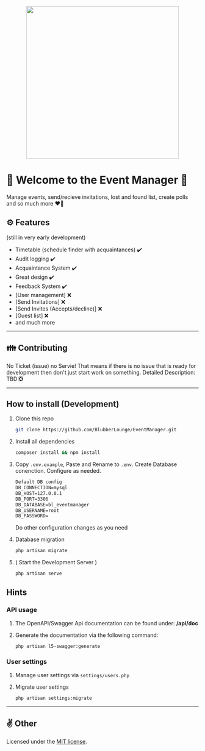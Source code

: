 <p align="center">
    <a href="https://laravel.com" target="_blank">
        <img src="https://media.maximilian-mewes.de/project/em/blem_logo_prototype.png" width="400">
    </a>
</p>

# 🌈 Welcome to the Event Manager 🎫

Manage events, send/recieve invitations, lost and found list, create polls and so much more ❤️‍🔥

## ⚙️ Features

(still in very early development)

- Timetable (schedule finder with acquaintances) ✔️
- Audit logging ✔️
- Acquaintance System ✔️
- Great design ✔️
- Feedback System ✔️
- [User management] ❌
- [Send Invitations] ❌
- [Send Invites (Accepts/decline)] ❌
- [Guest list] ❌
- and much more

---

## 👪 Contributing

No Ticket (issue) no Servie!
That means if there is no issue that is ready for development then don't just start work on something.
Detailed Description: TBD ❎

---

## How to install (Development)

1. Clone this repo

    ```sh
    git clone https://github.com/BlubberLounge/EventManager.git
    ```

2. Install all dependencies
 
    ```sh
    composer install && npm install
    ```

3. Copy `.env.example`, Paste and Rename to `.env`. Create Database conenction. Configure as needed.

    ```txt
    Default DB config
    DB_CONNECTION=mysql
    DB_HOST=127.0.0.1
    DB_PORT=3306
    DB_DATABASE=bl_eventmanager
    DB_USERNAME=root
    DB_PASSWORD=
    ```
    Do other configuration changes as you need

4. Database migration

    ```sh
    php artisan migrate
    ```

5. ( Start the Development Server )

    ```sh
    php artisan serve
    ```

## Hints

### API usage

1. The OpenAPI/Swagger Api documentation can be found under: **/api/doc**

2. Generate the documentation via the following command:

    ```sh
    php artisan l5-swagger:generate
    ```

### User settings

1. Manage user settings via `settings/users.php`

2. Migrate user settings

    ```sh
    php artisan settings:migrate
    ```

---

## ✌️ Other

Licensed under the  [MIT license](https://opensource.org/licenses/MIT).
